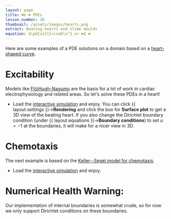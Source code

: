 ```yaml
---
layout: page
title: We ❤️ PDEs
lesson_number: 20
thumbnail: /assets/images/hearts.png
extract: Beating hearts and slime moulds
equation: $\pd{u}{t}=\nabla^2 u+ ❤️$ ❤️
---
```

Here are some examples of a PDE solutions on a domain based on a [heart-shaped curve](https://mathworld.wolfram.com/HeartCurve.html). 

# Excitability

Models like [FitzHugh-Nagumo](/mathematical-biology/fitzhugh-nagumo) are the basis for a lot of work in cardiac electrophysiology and related areas. So let's solve these PDEs in a heart!

* Load the [interactive simulation](/sim/?preset=FHNBeatingHeart) and enjoy. You can click {{ layout.settings }}→**Rendering** and click the box for **Surface plot** to get a 3D view of the beating heart. If you also change the Dirichlet boundary condition (under {{ layout.equations }}→**Boundary conditions**) to set $u=-1$ at the boundaries, it will make for a nicer view in 3D.

# Chemotaxis

The next example is based on the [Keller--Segel model for chemotaxis](/mathematical-biology/keller-segel).

* Load the [interactive simulation](/sim/?preset=KellerSegelHeart) and enjoy. 

# Numerical Health Warning:

Our implementation of internal boundaries is somewhat crude, so for now we only support Dirichlet conditions on these boundaries.
